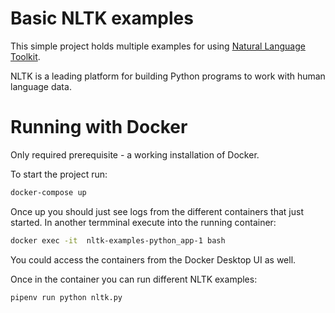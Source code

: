 # Basic NLTK examples

This simple project holds multiple examples for using 
[Natural Language Toolkit](https://www.nltk.org/index.html).

NLTK is a leading platform for building Python programs to work with human language data. 

# Running with Docker

Only required prerequisite - a working installation of Docker.

To start the project run:

```bash
docker-compose up
```

Once up you should just see logs from the different containers that just started.
In another termminal execute into the running container:

```bash
docker exec -it  nltk-examples-python_app-1 bash
```

You could access the containers from the Docker Desktop UI as well. 

Once in the container you can run different NLTK examples:

```bash
pipenv run python nltk.py
```
